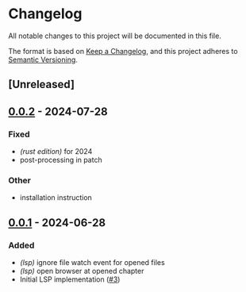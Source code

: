 # Changelog
All notable changes to this project will be documented in this file.

The format is based on [Keep a Changelog](https://keepachangelog.com/en/1.0.0/),
and this project adheres to [Semantic Versioning](https://semver.org/spec/v2.0.0.html).

## [Unreleased]

## [0.0.2](https://github.com/SichangHe/mdbook_ls/compare/mdbook_ls-v0.0.1...mdbook_ls-v0.0.2) - 2024-07-28

### Fixed
- *(rust edition)* for 2024
- post-processing in patch

### Other
- installation instruction

## [0.0.1](https://github.com/SichangHe/mdbook_ls/compare/mdbook_ls-v0.0.0...mdbook_ls-v0.0.1) - 2024-06-28

### Added
- *(lsp)* ignore file watch event for opened files
- *(lsp)* open browser at opened chapter
- Initial LSP implementation ([#3](https://github.com/SichangHe/mdbook_ls/pull/3))
